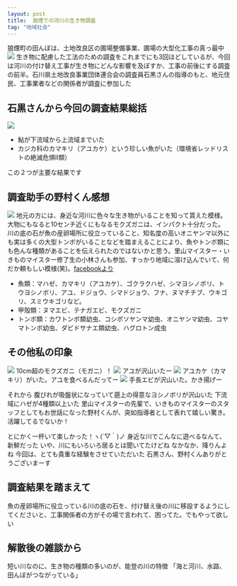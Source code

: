 ```yaml
---
layout: post
title:  狼煙での河川の生き物調査
tag: "地域社会"
---
```

 
狼煙町の田んぼは、土地改良区の圃場整備事業、圃場の大型化工事の真っ最中
<img src="http://farm8.staticflickr.com/7380/9737380929_1027a06397.jpg">
生き物に配慮した工法のための調査をこれまでにも3回ほどしているが、今回は河川の付け替え工事が生き物にどんな影響を及ぼすか、工事の前後にする調査の前半。石川県土地改良事業団体連合会の調査員石黒さんの指導のもと、地元住民、工事業者などの関係者が調査に参加した



## 石黒さんから今回の調査結果総括
<img src="http://farm8.staticflickr.com/7290/9739517192_cc699818b9.jpg">

- 鮎が下流域から上流域までいた
- カジカ科のカマキリ（アユカケ）という珍しい魚がいた（環境省レッドリストの絶滅危惧II類）

この２つが主要な結果です


## 調査助手の野村くん感想
<img src="http://farm8.staticflickr.com/7407/9737378561_9c0bfc3307.jpg">
地元の方には、身近な河川に色々な生き物がいることを知って貰えた模様。大物にもなると10センチ近くにもなるモクズガニは、インパクト十分だった。川の底の石が魚の産卵場所に役立っていること、知名度の高いオニヤンマ以外にも実は多くの大型トンボがいることなどを踏まえることにより、魚やトンボ類にも色んな種類があることを伝えられたのではないかと思う。里山マイスター・いきものマイスター修了生の小林さんも参加、すっかり地域に溶け込んでいて、何だか頼もしい模様(笑)。<a href="https://www.facebook.com/shinya.nomura.982/posts/419661994806630" target="_blank">facebookより</a>

- 魚類：マハゼ、カマキリ（アユカケ）、ゴクラクハゼ、シマヨシノボリ、トウヨシノボリ、アユ、ドジョウ、シマドジョウ、フナ、ヌマチチブ、ウキゴリ、スミウキゴリなど。
- 甲殻類：ヌマエビ、テナガエビ、モクズガニ
- トンボ類：カワトンボ類幼虫、コシボソヤンマ幼虫、オニヤンマ幼虫、コヤマトンボ幼虫、ダビドサナエ類幼虫、ハグロトン成虫


## その他私の印象
<img src="http://farm8.staticflickr.com/7344/9739516892_8db26d2b90.jpg">
10cm超のモクズガニ（モガニ）！

<img src="http://farm8.staticflickr.com/7404/9737376203_4f3bbfd68c.jpg">
アユが沢山いたー

<img src="http://farm8.staticflickr.com/7394/9737373947_69debf8127.jpg">
アユカケ（カマキリ）がいた。アユを食べるんだってー

<img src="http://farm8.staticflickr.com/7286/9739519230_869da61c32.jpg">
手長エビが沢山いた。かき揚げー

それから
腹びれが吸盤状になっていて遡上の得意なヨシノボリが沢山いた
下流域にハゼが4種類以上いた
里山マイスターの先輩で、いきものマイスターのスタッフとしてもお世話になった野村くんが、突如指導者として表れて嬉しい驚き。活躍してるでないか！


とにかく一杯いて楽しかった！ヽ(´▽｀)ノ
身近な川でこんなに遊べるなんて、新鮮だった
いや、川にもいろいろ居るとは聞いてたけどね
なかなか、降りんよね
今回は、とても貴重な経験をさせていただいた
石黒さん、野村くんありがとうございまーす


## 調査結果を踏まえて
魚の産卵場所に役立っている川の底の石を、付け替え後の川に移設するようにしてくださいと、工事関係者の方がその場で言われて、困ってた。でもやって欲しい


## 解散後の雑談から
短い川なのに、生き物の種類の多いのが、能登の川の特徴
「海と河川、水路、田んぼがつながっている」

　
　 